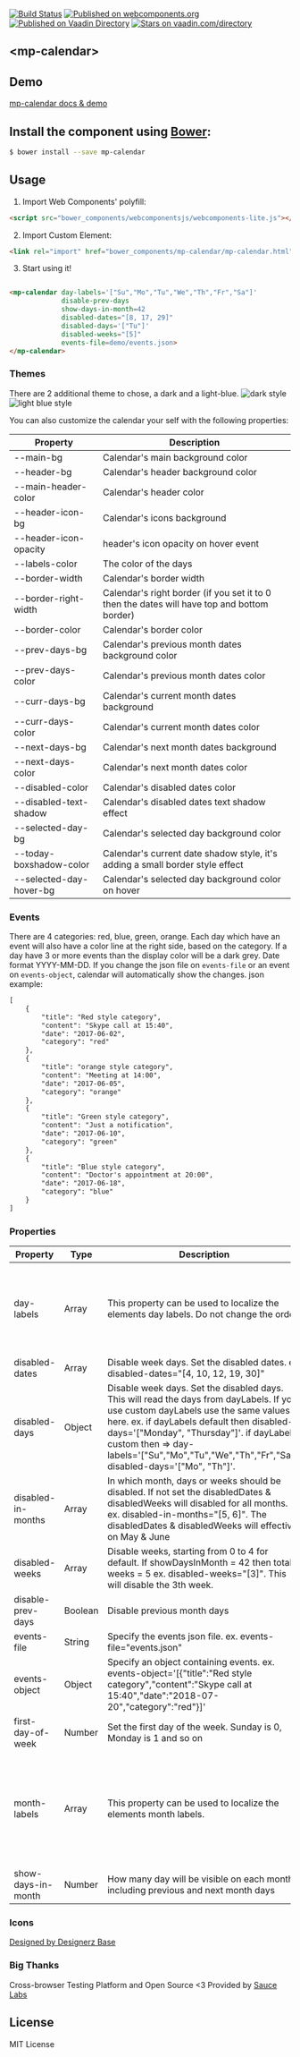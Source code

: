 [![Build Status](https://travis-ci.org/mpachnis/mp-calendar.svg?branch=master)](https://travis-ci.org/mpachnis/mp-calendar) [![Published on webcomponents.org](https://img.shields.io/badge/webcomponents.org-published-blue.svg)](https://www.webcomponents.org/element/mpachnis/mp-calendar)
[![Published on Vaadin  Directory](https://img.shields.io/badge/Vaadin%20Directory-published-00b4f0.svg)](https://vaadin.com/directory/component/mpachnismp-calendar) [![Stars on vaadin.com/directory](https://img.shields.io/vaadin-directory/star/mpachnismp-calendar.svg)](https://vaadin.com/directory/component/mpachnismp-calendar)

## &lt;mp-calendar&gt;


## Demo

[mp-calendar docs & demo](https://www.webcomponents.org/element/mpachnis/mp-calendar)


## Install the component using [Bower](http://bower.io/):

```bash
$ bower install --save mp-calendar
```

## Usage

1. Import Web Components' polyfill:

```html
<script src="bower_components/webcomponentsjs/webcomponents-lite.js"></script>
```

2. Import Custom Element:

```html
<link rel="import" href="bower_components/mp-calendar/mp-calendar.html">
```

3. Start using it!
<!--
```
<custom-element-demo>
    <template>
        <script src="../webcomponentsjs/webcomponents-lite.js"></script>
        <link rel="import" href="mp-calendar.html">
        <next-code-block></next-code-block>
    </template>
</custom-element-demo>
```
-->

```html

<mp-calendar day-labels='["Su","Mo","Tu","We","Th","Fr","Sa"]'
             disable-prev-days
             show-days-in-month=42
             disabled-dates="[8, 17, 29]"
             disabled-days='["Tu"]'
             disabled-weeks="[5]"
             events-file=demo/events.json>
</mp-calendar>

```

### Themes
There are 2 additional theme to chose, a dark and a light-blue.
![dark style](demo/dark-theme.png) ![light blue style](demo/light-blue.png)

You can also customize the calendar your self with the following properties:

Property | Description
-------- | -----------
--main-bg | Calendar's main background color
--header-bg | Calendar's header background color
--main-header-color | Calendar's header color
--header-icon-bg | Calendar's icons background
--header-icon-opacity | header's icon opacity on hover event
--labels-color | The color of the days
--border-width | Calendar's border width
--border-right-width | Calendar's right border (if you set it to 0 then the dates will have top and bottom border)
--border-color | Calendar's border color
--prev-days-bg | Calendar's previous month dates background color
--prev-days-color | Calendar's previous month dates color
--curr-days-bg | Calendar's current month dates background
--curr-days-color | Calendar's current month dates color
--next-days-bg | Calendar's next month dates background
--next-days-color | Calendar's next month dates color
--disabled-color | Calendar's disabled dates color
--disabled-text-shadow | Calendar's disabled dates text shadow effect
--selected-day-bg | Calendar's selected day background color
--today-boxshadow-color | Calendar's current date shadow style, it's adding a small border style effect
--selected-day-hover-bg | Calendar's selected day background color on hover


### Events
There are 4 categories: red, blue, green, orange.
Each day which have an event will also have a color line at the right side, based on the category.
If a day have 3 or more events than the display color will be a dark grey.
Date format YYYY-MM-DD. If you change the json file on `events-file` or an event on `events-object`, calendar will automatically show the changes.
json example:

```html
[
    {
        "title": "Red style category",
        "content": "Skype call at 15:40",
        "date": "2017-06-02",
        "category": "red"
    },
    {
        "title": "orange style category",
        "content": "Meeting at 14:00",
        "date": "2017-06-05",
        "category": "orange"
    },
    {
        "title": "Green style category",
        "content": "Just a notification",
        "date": "2017-06-10",
        "category": "green"
    },
    {
        "title": "Blue style category",
        "content": "Doctor's appointment at 20:00",
        "date": "2017-06-18",
        "category": "blue"
    }
]
```

### Properties

Property | Type | Description | Default
-------- | ----------- | ----------- | -----------
day-labels | Array | This property can be used to localize the elements day labels. Do not change the order | Default: [Sunday, Monday, Tuesday, Wednesday, Thursday, Friday, Saturday]
disabled-dates | Array | Disable week days. Set the disabled dates. ex. disabled-dates="[4, 10, 12, 19, 30]" | None
disabled-days | Object | Disable week days. Set the disabled days. This will read the days from dayLabels. If you use custom dayLabels use the same values here. ex. if dayLabels default then disabled-days='["Monday", "Thursday"]'. if dayLabels custom then => day-labels='["Su","Mo","Tu","We","Th","Fr","Sa"]' disabled-days='["Mo", "Th"]'. | None
disabled-in-months | Array | In which month, days or weeks should be disabled. If not set the disabledDates & disabledWeeks will disabled for all months. ex. disabled-in-months="[5, 6]". The disabledDates & disabledWeeks will effective on May & June | None
disabled-weeks | Array | Disable weeks, starting from 0 to 4 for default. If showDaysInMonth = 42 then total weeks = 5 ex. disabled-weeks="[3]". This will disable the 3th week. | None
disable-prev-days | Boolean | Disable previous month days | false
events-file | String | Specify the events json file. ex. events-file="events.json" | None
events-object | Object | Specify an object containing events. ex. events-object='[{"title":"Red style category","content":"Skype call at 15:40","date":"2018-07-20","category":"red"}]' | None
first-day-of-week | Number | Set the first day of the week. Sunday is 0, Monday is 1 and so on | 0
month-labels | Array | This property can be used to localize the elements month labels. | [January, February, March, April, May, June, July, August, September, October, November, December]
show-days-in-month | Number | How many day will be visible on each month, including previous and next month days | 35


### Icons
[Designed by Designerz Base](https://www.iconfinder.com/Designerzbase)


### Big Thanks

Cross-browser Testing Platform and Open Source <3 Provided by [Sauce Labs][homepage]

[homepage]: https://saucelabs.com

## License

MIT License
